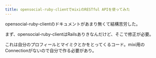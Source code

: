 ```yaml
---
title: opensocial-ruby-clientでmixiのRESTful APIを使ってみた
---
```

opensocial-ruby-clientのドキュメントがあまり無くて結構苦労した。

まず、opensocial-ruby-clientはRailsありきなんだけど、そこで修正が必要。
<script src="http://gist.github.com/291049.js?file=action_controller_request.rb"></script>

これは自分のプロフィールとマイミクとかをとってくるコード。mixi用のConnectionがないので自分で作る必要があり。

<script src="http://gist.github.com/291049.js?file=mixi_opensocial.rb"></script>
